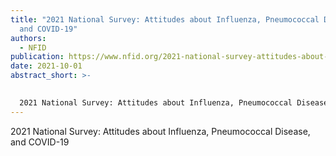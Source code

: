 ```yaml
---
title: "2021 National Survey: Attitudes about Influenza, Pneumococcal Disease,
  and COVID-19"
authors:
  - NFID
publication: https://www.nfid.org/2021-national-survey-attitudes-about-influenza-pneumococcal-disease-and-covid-19/
date: 2021-10-01
abstract_short: >-
  

  2021 National Survey: Attitudes about Influenza, Pneumococcal Disease, and COVID-19
---
```



2021 National Survey: Attitudes about Influenza, Pneumococcal Disease, and COVID-19